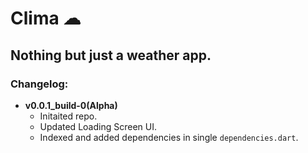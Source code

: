 # **Clima ☁**
## Nothing but just a weather app.

### Changelog:

- **v0.0.1_build-0(Alpha)**
  - Initaited repo.
  - Updated Loading Screen UI.
  - Indexed and added dependencies in single ```dependencies.dart```.
